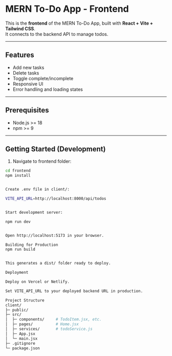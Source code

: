 
# MERN To-Do App - Frontend

This is the **frontend** of the MERN To-Do App, built with **React + Vite + Tailwind CSS**.  
It connects to the backend API to manage todos.

---

## Features

- Add new tasks
- Delete tasks
- Toggle complete/incomplete
- Responsive UI
- Error handling and loading states

---

## Prerequisites

- Node.js >= 18
- npm >= 9

---

## Getting Started (Development)

1. Navigate to frontend folder:

```bash
cd frontend
npm install


Create .env file in client/:

VITE_API_URL=http://localhost:8000/api/todos


Start development server:

npm run dev


Open http://localhost:5173 in your browser.

Building for Production
npm run build


This generates a dist/ folder ready to deploy.

Deployment

Deploy on Vercel or Netlify.

Set VITE_API_URL to your deployed backend URL in production.

Project Structure
client/
├─ public/
├─ src/
│  ├─ components/     # TodoItem.jsx, etc.
│  ├─ pages/          # Home.jsx
│  ├─ services/       # todoService.js
│  ├─ App.jsx
│  └─ main.jsx
├─ .gitignore
└─ package.json